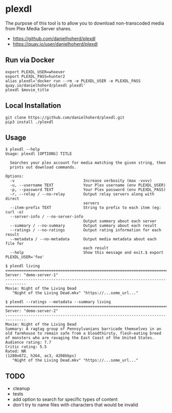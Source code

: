 # plexdl

The purpose of this tool is to allow you to download non-transcoded media from Plex Media Server shares.

- <https://github.com/danielhoherd/plexdl>
- <https://quay.io/user/danielhoherd/plexdl>

## Run via Docker

```
export PLEXDL_USER=whoever
export PLEXDL_PASS=hunter2
alias plexdl='docker run --rm -e PLEXDL_USER -e PLEXDL_PASS quay.io/danielhoherd/plexdl plexdl'
plexdl $movie_title
```

## Local Installation

```
git clone https://github.com/danielhoherd/plexdl.git
pip3 install ./plexdl
```

## Usage

```
$ plexdl --help
Usage: plexdl [OPTIONS] TITLE

  Searches your plex account for media matching the given string, then
  prints out download commands.

Options:
  -v                              Increase verbosity (max -vvvv)
  -u, --username TEXT             Your Plex username (env PLEXDL_USER)
  -p, --password TEXT             Your Plex password (env PLEXDL_PASS)
  -r, --relay / --no-relay        Output relay servers along with direct
                                  servers
  --item-prefix TEXT              String to prefix to each item (eg: curl -o)
  --server-info / --no-server-info
                                  Output summary about each server
  --summary / --no-summary        Output summary about each result
  --ratings / --no-ratings        Output rating information for each result
  --metadata / --no-metadata      Output media metadata about each file for
                                  each result
  --help                          Show this message and exit.$ export PLEXDL_USER='foo'
```

```
$ plexdl living
===============================================================================
Server: "demo-server-1"
-------------------------------------------------------------------------------
Movie: Night of the Living Dead
   "Night of the Living Dead.mkv" "https://...some_url..."
```
```
$ plexdl --ratings --metadata --summary living
===============================================================================
Server: "demo-server-2"
-------------------------------------------------------------------------------
Movie: Night of the Living Dead
Summary: A ragtag group of Pennsylvanians barricade themselves in an old farmhouse to remain safe from a bloodthirsty, flesh-eating breed of monsters who are ravaging the East Coast of the United States.
Audience rating: 7.7
Critic rating: 5.5
Rated: NR
(1280x672, h264, ac3, 4208kbps)
   "Night of the Living Dead.mkv" "https://...some_url..."
```

## TODO

- cleanup
- tests
- add option to search for specific types of content
- don't try to name files with characters that would be invalid
